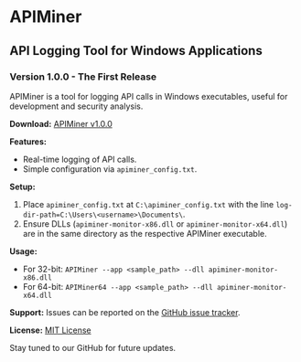 # APIMiner

## API Logging Tool for Windows Applications

### Version 1.0.0 - The First Release

APIMiner is a tool for logging API calls in Windows executables, useful for development and security analysis.

**Download:** [APIMiner v1.0.0](https://github.com/trung501/APIMiner/releases/tag/v1.0)

**Features:**
- Real-time logging of API calls.
- Simple configuration via `apiminer_config.txt`.

**Setup:**
1. Place `apiminer_config.txt` at `C:\apiminer_config.txt` with the line `log-dir-path=C:\Users\<username>\Documents\`.
2. Ensure DLLs (`apiminer-monitor-x86.dll` or `apiminer-monitor-x64.dll`) are in the same directory as the respective APIMiner executable.

**Usage:**
- For 32-bit: `APIMiner --app <sample_path> --dll apiminer-monitor-x86.dll`
- For 64-bit: `APIMiner64 --app <sample_path> --dll apiminer-monitor-x64.dll`

**Support:** Issues can be reported on the [GitHub issue tracker](https://github.com/trung501/APIMiner/issues).

**License:** [MIT License](LICENSE)

Stay tuned to our GitHub for future updates.